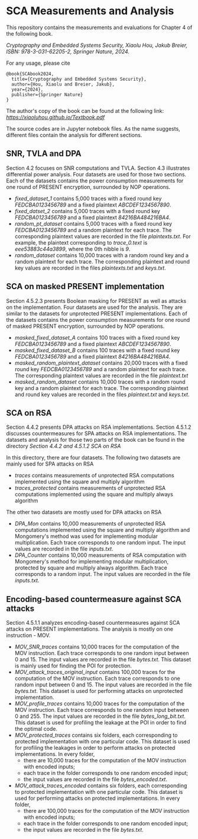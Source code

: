 # SCA Measurements and Analysis
This repository contains the measurements and evaluations for Chapter 4 of the following book.

_Cryptography and Embedded Systems Security, Xiaolu Hou, Jakub Breier, ISBN: 978-3-031-62205-2, Springer Nature, 2024._

For any usage, please cite
```
@book{SCAbook2024,
  title={Cryptography and Embedded Systems Security},
  author={Hou, Xiaolu and Breier, Jakub},
  year={2024},
  publisher={Springer Nature}
}
```
The author's copy of the book can be found at the following link:
_https://xiaoluhou.github.io/Textbook.pdf_

The source codes are in Jupyter notebook files. As the name suggests, different files contain the analysis for different sections.

## SNR, TVLA and DPA
Section 4.2 focuses on SNR computations and TVLA. Section 4.3 illustrates differential power analysis.
Four datasets are used for those two sections.
Each of the datasets contains the power consumption measurements for one round of PRESENT encryption, surrounded by NOP operations.
- _fixed_dataset_1_ contains 5,000 traces with a fixed round key _FEDCBA0123456789_ and a fixed plaintext _ABCDEF1234567890_. 
- _fixed_datset_2_ contains 5,000 traces with a fixed round key _FEDCBA0123456789_ and a fixed plaintext _84216BA484216BA4_.
- _random_pt_dataset_ contains 5,000 traces with a fixed round key _FEDCBA0123456789_ and a random plaintext for each trace. The corresponding plaintext values are recorded in the file _plaintexts.txt_. For example, the plaintext corresponding to _trace_0.text_ is _eee53883c44a3899_, where the 0th nibble is _9_.
- _random_dataset_ contains 10,000 traces with a random round key and a random plaintext for each trace. The corresponding plaintext and round key values are recorded in the files _plaintexts.txt_ and _keys.txt_.

## SCA on masked PRESENT implementation
Section 4.5.2.3 presents Boolean masking for PRESENT as well as attacks on the implementation. Four datasets are used for the analysis. They are similar to the datasets for unprotected PRESENT implementations.
Each of the datasets contains the power consumption measurements for one round of masked PRESENT encryption, surrounded by NOP operations.
- _masked_fixed_dataset_A_ contains 100 traces with a fixed round key _FEDCBA0123456789_ and a fixed plaintext _ABCDEF1234567890_.
- _masked_fixed_dataset_B_ contains 100 traces with a fixed round key _FEDCBA0123456789_ and a fixed plaintext _84216BA484216BA4_.
- _masked_random_plaintext_dataset_ contains 20,000 traces with a fixed round key _FEDCBA0123456789_ and a random plaintext for each trace. The corresponding plaintext values are recorded in the file _plaintext.txt_
- _masked_random_dataset_ contains 10,000 traces with a random round key and a random plaintext for each trace. The corresponding plaintext and round key values are recorded in the files _plaintext.txt_ and _keys.txt_.

## SCA on RSA
Section 4.4.2 presents DPA attacks on RSA implementations.
Section 4.5.1.2 discusses countermeasures for SPA attacks on RSA implementations.
The datasets and analysis for those two parts of the book can be found in the directory _Section 4.4.2 and 4.5.1.2 SCA on RSA_

In this directory, there are four datasets. The following two datasets are mainly used for SPA attacks on RSA
- _traces_ contains measurements of unprotected RSA computations implemented using the square and multiply algorithm
- _traces_protected_ contains measurements of unprotected RSA computations implemented using the square and multiply always algorithm

The other two datasets are mostly used for DPA attacks on RSA
- _DPA_Mon_ contains 10,000 measurements of unprotected RSA computations implemented using the square and multiply algorithm and Mongomery's method was used for implementing modular multiplication. Each trace corresponds to one random input. The input values are recorded in the file _inputs.txt_.
- _DPA_Counter_ contains 10,000 measurements of RSA computation with Mongomery's method for implementing modular multiplication, protected by square and multiply always algorithm. Each trace corresponds to a random input. The input values are recorded in the file _inputs.txt_.

## Encoding-based countermeasure against SCA attacks
Section 4.5.1.1 analyzes encoding-based countermeasures against SCA attacks on PRESENT implementations. The analysis is mostly on one instruction - MOV.
- _MOV_SNR_traces_ contains 10,000 traces for the computation of the MOV instruction. Each trace corresponds to one random input between 0 and 15. The input values are recorded in the file _bytes.txt_. This dataset is mainly used for finding the POI for protection.
- _MOV_attack_traces_original_input_ contains 100,000 traces for the computation of the MOV instruction. Each trace corresponds to one random input between 0 and 15. The input values are recorded in the file _bytes.txt_. This dataset is used for performing attacks on unprotected implementation.
- _MOV_profile_traces_ contains 10,000 traces for the computation of the MOV instruction. Each trace corresponds to one random input between 0 and 255. The input values are recorded in the file _bytes_long_bit.txt_. This dataset is used for profiling the leakage at the POI in order to find the optimal code.
- _MOV_protected_traces_ contains six folders, each corresponding to protected implementation with one particular code. This dataset is used for profiling the leakages in order to perform attacks on protected implementations. In every folder,
  - there are 10,000 traces for the computation of the MOV instruction with encoded inputs;
  - each trace in the folder corresponds to one random encoded input;
  - the input values are recorded in the file _bytes_encoded.txt_.
- _MOV_attack_traces_encoded_ contains six folders, each corresponding to protected implementation with one particular code. This dataset is used for performing attacks on protected implementations. In every folder,
  - there are 100,000 traces for the computation of the MOV instruction with encoded inputs;
  - each trace in the folder corresponds to one random encoded input;
  - the input values are recorded in the file _bytes.txt_.
